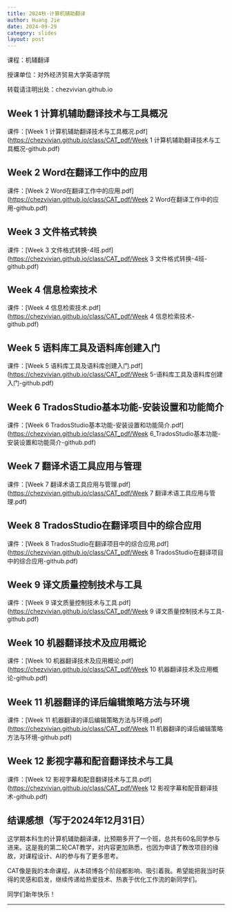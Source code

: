 ```yaml
---
title: 2024秋-计算机辅助翻译
author: Huang Jie
date: 2024-09-29
category: slides
layout: post
---
```


课程：机辅翻译

授课单位：对外经济贸易大学英语学院

转载请注明出处：chezvivian.github.io

<script>
 window.difyChatbotConfig = {
  token: 'fbHFTzK1spi5TRkT'
 }
</script>
<script
 src="https://udify.app/embed.min.js"
 id="fbHFTzK1spi5TRkT"
 defer>
</script>
<style>
  #dify-chatbot-bubble-button {
    background-color: #1C64F2 !important;
  }
  #dify-chatbot-bubble-window {
    width: 40rem !important;
    height: 40rem !important;
  }
</style>


## Week 1 计算机辅助翻译技术与工具概况

课件：[Week 1 计算机辅助翻译技术与工具概况.pdf](https://chezvivian.github.io/class/CAT_pdf/Week 1 计算机辅助翻译技术与工具概况-github.pdf)

## Week 2 Word在翻译工作中的应用

课件：[Week 2 Word在翻译工作中的应用.pdf](https://chezvivian.github.io/class/CAT_pdf/Week 2 Word在翻译工作中的应用-github.pdf)

## Week 3 文件格式转换

课件：[Week 3 文件格式转换-4班.pdf](https://chezvivian.github.io/class/CAT_pdf/Week 3 文件格式转换-4班-github.pdf)

## Week 4 信息检索技术

课件：[Week 4 信息检索技术.pdf](https://chezvivian.github.io/class/CAT_pdf/Week 4 信息检索技术-github.pdf)

## Week 5 语料库工具及语料库创建入门

课件：[Week 5 语料库工具及语料库创建入门.pdf](https://chezvivian.github.io/class/CAT_pdf/Week 5-语料库工具及语料库创建入门-github.pdf)

## Week 6 TradosStudio基本功能-安装设置和功能简介

课件：[Week 6 TradosStudio基本功能-安装设置和功能简介.pdf](https://chezvivian.github.io/class/CAT_pdf/Week 6_TradosStudio基本功能-安装设置和功能简介-github.pdf)

## Week 7 翻译术语工具应用与管理

课件：[Week 7 翻译术语工具应用与管理.pdf](https://chezvivian.github.io/class/CAT_pdf/Week 7 翻译术语工具应用与管理.pdf)

## Week 8 TradosStudio在翻译项目中的综合应用

课件：[Week 8 TradosStudio在翻译项目中的综合应用.pdf](https://chezvivian.github.io/class/CAT_pdf/Week 8 TradosStudio在翻译项目中的综合应用-github.pdf)

## Week 9 译文质量控制技术与工具

课件：[Week 9 译文质量控制技术与工具.pdf](https://chezvivian.github.io/class/CAT_pdf/Week 9 译文质量控制技术与工具-github.pdf)

## Week 10 机器翻译技术及应用概论

课件：[Week 10 机器翻译技术及应用概论.pdf](https://chezvivian.github.io/class/CAT_pdf/Week 10 机器翻译技术及应用概论-github.pdf)

## Week 11  机器翻译的译后编辑策略方法与环境

课件：[Week 11 机器翻译的译后编辑策略方法与环境.pdf](https://chezvivian.github.io/class/CAT_pdf/Week 11 机器翻译的译后编辑策略方法与环境-github.pdf)

## Week 12  影视字幕和配音翻译技术与工具

课件：[Week 12 影视字幕和配音翻译技术与工具.pdf](https://chezvivian.github.io/class/CAT_pdf/Week 12 影视字幕和配音翻译技术-github.pdf)


## 结课感想（写于2024年12月31日）

这学期本科生的计算机辅助翻译课，比预期多开了一个班，总共有60名同学参与进来。这是我的第二轮CAT教学，对内容更加熟悉，也因为申请了教改项目的缘故，对课程设计、AI的参与有了更多思考。

CAT像是我的本命课程，从本硕博各个阶段都影响、吸引着我。希望能把我当时获得的灵感和启发，继续传递给热爱技术、热衷于优化工作流的新同学们。

同学们新年快乐！

---
